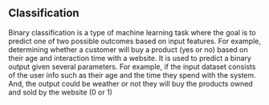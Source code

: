 ## Classification
Binary classification is a type of machine learning task where the goal is to predict one of two possible outcomes based on input features. For example, determining whether a customer will buy a product (yes or no) based on their age and interaction time with a website. It is used to predict a binary output given several parameters. For example, if the input dataset consists of the user info such as their age and the time they spend with the system. And, the output could be weather or not they will buy the products owned and sold by the website (0 or 1)
